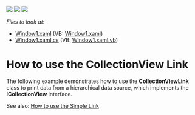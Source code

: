 <!-- default badges list -->
![](https://img.shields.io/endpoint?url=https://codecentral.devexpress.com/api/v1/VersionRange/128596189/16.1.4%2B)
[![](https://img.shields.io/badge/Open_in_DevExpress_Support_Center-FF7200?style=flat-square&logo=DevExpress&logoColor=white)](https://supportcenter.devexpress.com/ticket/details/E1674)
[![](https://img.shields.io/badge/📖_How_to_use_DevExpress_Examples-e9f6fc?style=flat-square)](https://docs.devexpress.com/GeneralInformation/403183)
<!-- default badges end -->
<!-- default file list -->
*Files to look at*:

* [Window1.xaml](./CS/Window1.xaml) (VB: [Window1.xaml](./VB/Window1.xaml))
* [Window1.xaml.cs](./CS/Window1.xaml.cs) (VB: [Window1.xaml.vb](./VB/Window1.xaml.vb))
<!-- default file list end -->
# How to use the CollectionView Link


<p>The following example demonstrates how to use the <strong>CollectionViewLink</strong> class to print data from a hierarchical data source, which implements the <strong>ICollectionView</strong> interface.</p><p>See also: <a href="https://www.devexpress.com/Support/Center/p/E1673">How to use the Simple Link</a></p>

<br/>


